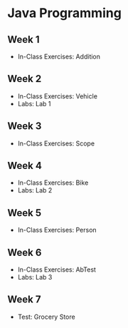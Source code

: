 # Java Programming

## Week 1

- In-Class Exercises: Addition

## Week 2

- In-Class Exercises: Vehicle
- Labs: Lab 1

## Week 3

- In-Class Exercises: Scope

## Week 4

- In-Class Exercises: Bike
- Labs: Lab 2

## Week 5

- In-Class Exercises: Person

## Week 6

- In-Class Exercises: AbTest
- Labs: Lab 3

## Week 7

- Test: Grocery Store
